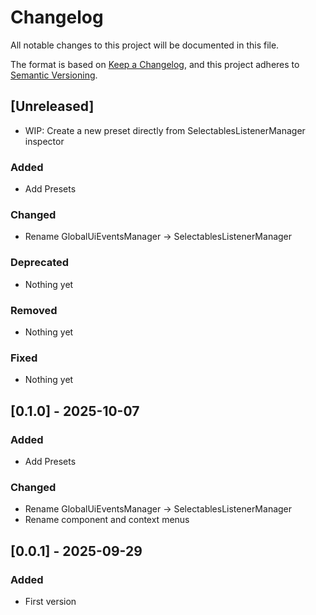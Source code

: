 # Changelog

All notable changes to this project will be documented in this file.

The format is based on [Keep a Changelog](https://keepachangelog.com/en/1.0.0/),
and this project adheres to [Semantic Versioning](https://semver.org/spec/v2.0.0.html).

## [Unreleased]
- WIP: Create a new preset directly from SelectablesListenerManager inspector

### Added
- Add Presets

### Changed
- Rename GlobalUiEventsManager -> SelectablesListenerManager

### Deprecated
- Nothing yet

### Removed
- Nothing yet

### Fixed
- Nothing yet

## [0.1.0] - 2025-10-07

### Added
- Add Presets

### Changed
- Rename GlobalUiEventsManager -> SelectablesListenerManager
- Rename component and context menus

## [0.0.1] - 2025-09-29

### Added
- First version